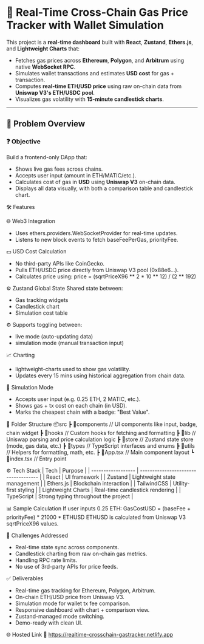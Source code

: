 # 🚀 Real-Time Cross-Chain Gas Price Tracker with Wallet Simulation

This project is a **real-time dashboard** built with **React**, **Zustand**, **Ethers.js**, and **Lightweight Charts** that:

- Fetches gas prices across **Ethereum**, **Polygon**, and **Arbitrum** using native **WebSocket RPC**.
- Simulates wallet transactions and estimates **USD cost** for gas + transaction.
- Computes **real-time ETH/USD price** using raw on-chain data from **Uniswap V3's ETH/USDC pool**.
- Visualizes gas volatility with **15-minute candlestick charts**.

---

## 🧠 Problem Overview

### ❓ Objective

Build a frontend-only DApp that:
- Shows live gas fees across chains.
- Accepts user input (amount in ETH/MATIC/etc.).
- Calculates cost of gas in **USD** using **Uniswap V3** on-chain data.
- Displays all data visually, with both a comparison table and candlestick chart.


🛠️ Features

🌐 Web3 Integration
- Uses ethers.providers.WebSocketProvider for real-time updates.
- Listens to new block events to fetch baseFeePerGas, priorityFee.

💵 USD Cost Calculation
- No third-party APIs like CoinGecko.
- Pulls ETH/USDC price directly from Uniswap V3 pool (0x88e6...).
- Calculates price using:
    price = (sqrtPriceX96 ** 2 * 10 ** 12) / (2 ** 192)

⚙️ Zustand Global State
Shared state between:
- Gas tracking widgets
- Candlestick chart
- Simulation cost table

⚙️ Supports toggling between:
- live mode (auto-updating data)
- simulation mode (manual transaction input)

📈 Charting
- lightweight-charts used to show gas volatility.
- Updates every 15 mins using historical aggregation from chain data.

🧪 Simulation Mode
- Accepts user input (e.g. 0.25 ETH, 2 MATIC, etc.).
- Shows gas + tx cost on each chain (in USD).
- Marks the cheapest chain with a badge: "Best Value".

📂 Folder Structure
📦src
 ┣ 📂components     // UI components like input, badge, chain widget
 ┣ 📂hooks          // Custom hooks for fetching and formatting
 ┣ 📂lib            // Uniswap parsing and price calculation logic
 ┣ 📂store          // Zustand state store (mode, gas data, etc.)
 ┣ 📂types          // TypeScript interfaces and enums
 ┣ 📂utils          // Helpers for formatting, math, etc.
 ┣ 📜App.tsx        // Main component layout
 ┗ 📜index.tsx      // Entry point


⚙️ Tech Stack
|        Tech        |              Purpose                 |
| ------------------ | ------------------------------------ |
| React              | UI framework                         |
| Zustand            | Lightweight state management         |
| Ethers.js          | Blockchain interaction               |
| TailwindCSS        | Utility-first styling                |
| Lightweight Charts | Real-time candlestick rendering      |
| TypeScript         | Strong typing throughout the project |


📊 Sample Calculation
If user inputs 0.25 ETH: 
  GasCostUSD = (baseFee + priorityFee) * 21000 * ETHUSD
ETHUSD is calculated from Uniswap V3 sqrtPriceX96 values.

🧠 Challenges Addressed
- Real-time state sync across components.
- Candlestick charting from raw on-chain gas metrics.
- Handling RPC rate limits.
- No use of 3rd-party APIs for price feeds.

✅ Deliverables
 - Real-time gas tracking for Ethereum, Polygon, Arbitrum.
 - On-chain ETH/USD price from Uniswap V3.
 - Simulation mode for wallet tx fee comparison.
 - Responsive dashboard with chart + comparison view.
 - Zustand-managed mode switching.
 - Demo-ready with clean UI.

🌐 Hosted Link
🔗 https://realtime-crosschain-gastracker.netlify.app



